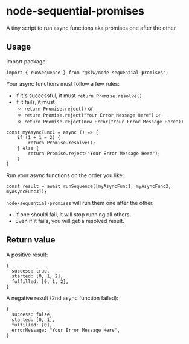 # node-sequential-promises

A tiny script to run async functions aka promises one after the other

## Usage

Import package:

```
import { runSequence } from "@klw/node-sequential-promises";
```

Your async functions must follow a few rules:

- If it's successful, it must `return Promise.resolve()`
- If it fails, it must
  - `return Promise.reject()` or
  - `return Promise.reject("Your Error Message Here")` or
  - `return Promise.reject(new Error("Your Error Message Here"))`

```
const myAsyncFunc1 = async () => {
    if (1 + 1 = 2) {
        return Promise.resolve();
    } else {
        return Promise.reject("Your Error Message Here");
    }
}
```

Run your async functions on the order you like:

```
const result = await runSequence([myAsyncFunc1, myAsyncFunc2, myAsyncFunc3]);
```

`node-sequential-promises` will run them one after the other.

- If one should fail, it will stop running all others.
- Even if it fails, you will get a resolved result.

## Return value

A positive result:

```
{
  success: true,
  started: [0, 1, 2],
  fulfilled: [0, 1, 2],
}
```

A negative result (2nd async function failed):

```
{
  success: false,
  started: [0, 1],
  fulfilled: [0],
  errorMessage: "Your Error Message Here",
}
```
